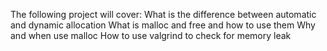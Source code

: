 The following project will cover:
What is the difference between automatic and dynamic allocation
What is malloc and free and how to use them
Why and when use malloc
How to use valgrind to check for memory leak